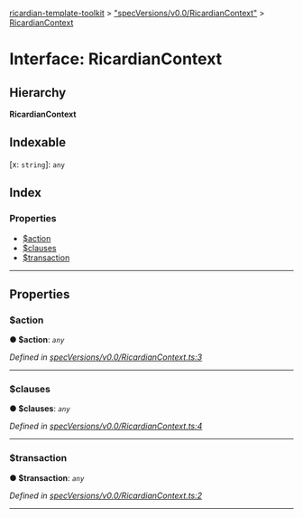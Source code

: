 [ricardian-template-toolkit](../README.md) > ["specVersions/v0.0/RicardianContext"](../modules/_specversions_v0_0_ricardiancontext_.md) > [RicardianContext](../interfaces/_specversions_v0_0_ricardiancontext_.ricardiancontext.md)

# Interface: RicardianContext

## Hierarchy

**RicardianContext**

## Indexable

\[x: `string`\]:&nbsp;`any`
## Index

### Properties

* [$action](_specversions_v0_0_ricardiancontext_.ricardiancontext.md#_action)
* [$clauses](_specversions_v0_0_ricardiancontext_.ricardiancontext.md#_clauses)
* [$transaction](_specversions_v0_0_ricardiancontext_.ricardiancontext.md#_transaction)

---

## Properties

<a id="_action"></a>

###  $action

**● $action**: *`any`*

*Defined in [specVersions/v0.0/RicardianContext.ts:3](https://github.com/EOSIO/ricardian-template-toolkit/blob/ae088d5/src/specVersions/v0.0/RicardianContext.ts#L3)*

___
<a id="_clauses"></a>

###  $clauses

**● $clauses**: *`any`*

*Defined in [specVersions/v0.0/RicardianContext.ts:4](https://github.com/EOSIO/ricardian-template-toolkit/blob/ae088d5/src/specVersions/v0.0/RicardianContext.ts#L4)*

___
<a id="_transaction"></a>

###  $transaction

**● $transaction**: *`any`*

*Defined in [specVersions/v0.0/RicardianContext.ts:2](https://github.com/EOSIO/ricardian-template-toolkit/blob/ae088d5/src/specVersions/v0.0/RicardianContext.ts#L2)*

___

